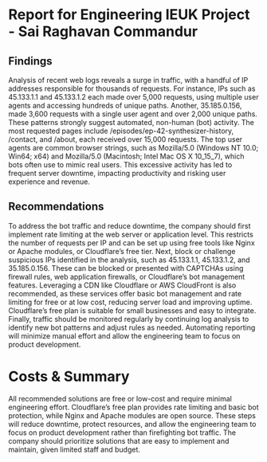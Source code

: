 # Report for Engineering IEUK Project - Sai Raghavan Commandur

## Findings

Analysis of recent web logs reveals a surge in traffic, with a handful of IP addresses responsible for thousands of requests. For instance, IPs such as 45.133.1.1 and 45.133.1.2 each made over 5,000 requests, using multiple user agents and accessing hundreds of unique paths. Another, 35.185.0.156, made 3,600 requests with a single user agent and over 2,000 unique paths. These patterns strongly suggest automated, non-human (bot) activity. The most requested pages include /episodes/ep-42-synthesizer-history, /contact, and /about, each received over 15,000 requests. The top user agents are common browser strings, such as Mozilla/5.0 (Windows NT 10.0; Win64; x64) and Mozilla/5.0 (Macintosh; Intel Mac OS X 10_15_7), which bots often use to mimic real users. This excessive activity has led to frequent server downtime, impacting productivity and risking user experience and revenue.

## Recommendations

To address the bot traffic and reduce downtime, the company should first implement rate limiting at the web server or application level. This restricts the number of requests per IP and can be set up using free tools like Nginx or Apache modules, or Cloudflare’s free tier. Next, block or challenge suspicious IPs identified in the analysis, such as 45.133.1.1, 45.133.1.2, and 35.185.0.156. These can be blocked or presented with CAPTCHAs using firewall rules, web application firewalls, or Cloudflare’s bot management features. Leveraging a CDN like Cloudflare or AWS CloudFront is also recommended, as these services offer basic bot management and rate limiting for free or at low cost, reducing server load and improving uptime. Cloudflare’s free plan is suitable for small businesses and easy to integrate. Finally, traffic should be monitored regularly by continuing log analysis to identify new bot patterns and adjust rules as needed. Automating reporting will minimize manual effort and allow the engineering team to focus on product development.

# Costs & Summary

All recommended solutions are free or low-cost and require minimal engineering effort. Cloudflare’s free plan provides rate limiting and basic bot protection, while Nginx and Apache modules are open source. These steps will reduce downtime, protect resources, and allow the engineering team to focus on product development rather than firefighting bot traffic. The company should prioritize solutions that are easy to implement and maintain, given limited staff and budget.